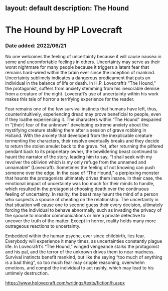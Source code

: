 layout: default
description: The Hound
---
# The Hound by HP Lovecraft
### Date added: 2022/06/21
No one welcomes the feeling of uncertainty because it will cause nausea in some and uncomfortable feelings in others. Uncertainty may serve as their worst nightmare for many people because it triggers a latent fear that remains hard-wired within the brain ever since the inception of mankind. Uncertainty sublimely indicates a dangerous predicament that puts an individual in the balance of life or death. In H.P. Lovecraft’s “The Hound,” the protagonist, suffers from anxiety stemming from his inexorable demise from a creature of the night. Lovecraft’s use of uncertainty within his work makes this tale of horror a terrifying experience for the reader.

Fear remains one of the few survival instincts that humans have left, thus, counterintuitively, experiencing dread may prove beneficial to people, even if they loathe experiencing it. The characters within “The Hound” despaired in “[their] fear of the unknown” developing extreme anxiety about the mystifying creature stalking them after a session of grave robbing in Holland. With the anxiety that developed from the inexplicable creature tormenting the characters, their resolve eventually breaks and they decide to return the stolen amulet back to the grave. Yet, after returning the pilfered pendant back to its proprietary owner, the bewildering beast continued to haunt the narrator of the story, leading him to say, “I shall seek with my revolver the oblivion which is my only refuge from the unnamed and unnamable” (Lovecraft). Sometimes the feeling of not knowing can push someone over the edge. In the case of “The Hound,” a perplexing monster that haunts the protagonists ultimately drives them insane. In their case, the emotional impact of uncertainty was too much for their minds to handle, which resulted in the protagonist choosing death over the continuous feeling of uncertainty. In reality, the beast may haunt the mind of a person who suspects a spouse of cheating on the relationship. The uncertainty in that situation will cause one to second guess their every decision, ultimately forcing the individual to behave abnormally, such as invading the privacy of the spouse to monitor communications or hire a private detective to uncover the truth of the matter. Except in horror, reality holds many more outrageous reactions to uncertainty. 

Embedded within the human psyche, ever since childbirth, lies fear. Everybody will experience it many times, as uncertainties constantly plague life. In Lovecrafrt’s “The Hound,” winged vengeance stalks the protagonist and his pal, and the terror of the unknown drives them to near madness. Survival instincts benefit mankind, but like the saying “too much of anything is a bad thing”, so too much fear may cripple reasoning, overwhelm emotions, and compel the individual to act rashly, which may lead to his untimely destruction. 

https://www.hplovecraft.com/writings/texts/fiction/h.aspx
